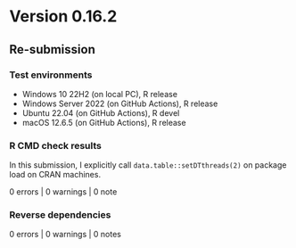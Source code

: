 # Version 0.16.2

## Re-submission

### Test environments

* Windows 10 22H2 (on local PC), R release
* Windows Server 2022 (on GitHub Actions), R release
* Ubuntu 22.04 (on GitHub Actions), R devel
* macOS 12.6.5 (on GitHub Actions), R release

### R CMD check results

In this submission, I explicitly call `data.table::setDTthreads(2)` on package
load on CRAN machines.

0 errors | 0 warnings | 0 note

### Reverse dependencies

0 errors | 0 warnings | 0 notes
